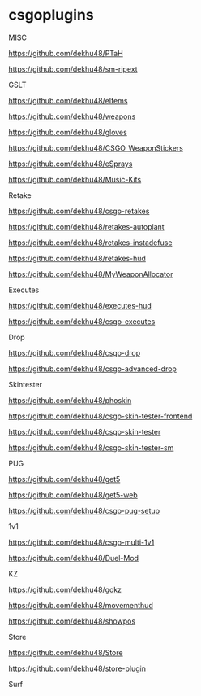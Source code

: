 # csgoplugins

MISC


https://github.com/dekhu48/PTaH

https://github.com/dekhu48/sm-ripext


GSLT

https://github.com/dekhu48/eItems

https://github.com/dekhu48/weapons

https://github.com/dekhu48/gloves

https://github.com/dekhu48/CSGO_WeaponStickers

https://github.com/dekhu48/eSprays

https://github.com/dekhu48/Music-Kits

Retake

https://github.com/dekhu48/csgo-retakes

https://github.com/dekhu48/retakes-autoplant

https://github.com/dekhu48/retakes-instadefuse

https://github.com/dekhu48/retakes-hud

https://github.com/dekhu48/MyWeaponAllocator


Executes

https://github.com/dekhu48/executes-hud

https://github.com/dekhu48/csgo-executes

Drop


https://github.com/dekhu48/csgo-drop

https://github.com/dekhu48/csgo-advanced-drop



Skintester

https://github.com/dekhu48/phoskin


https://github.com/dekhu48/csgo-skin-tester-frontend

https://github.com/dekhu48/csgo-skin-tester

https://github.com/dekhu48/csgo-skin-tester-sm


PUG

https://github.com/dekhu48/get5

https://github.com/dekhu48/get5-web

https://github.com/dekhu48/csgo-pug-setup



1v1

https://github.com/dekhu48/csgo-multi-1v1

https://github.com/dekhu48/Duel-Mod



KZ

https://github.com/dekhu48/gokz

https://github.com/dekhu48/movementhud

https://github.com/dekhu48/showpos


Store

https://github.com/dekhu48/Store

https://github.com/dekhu48/store-plugin



Surf
